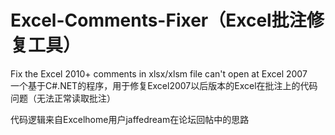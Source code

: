 # Excel-Comments-Fixer（Excel批注修复工具）
Fix the Excel 2010+ comments in xlsx/xlsm file can't open at Excel 2007
<br/>一个基于C#.NET的程序，用于修复Excel2007以后版本的Excel在批注上的代码问题（无法正常读取批注）

代码逻辑来自Excelhome用户jaffedream在论坛回帖中的思路
